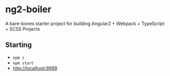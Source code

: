 # ng2-boiler
A bare-bones starter project for building Angular2 + Webpack + TypeScript + SCSS Projects

## Starting
- `npm i`
- `npm start`
- [http://localhost:9999](http://localhost:9999)
